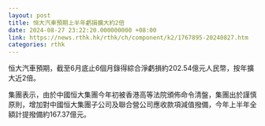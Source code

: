 ```yaml
---
layout: post
title: 恒大汽車預期上半年虧損擴大約2倍
date: 2024-08-27 23:22:20.000000000 +08:00
link: https://news.rthk.hk/rthk/ch/component/k2/1767895-20240827.htm
categories: rthk
---
```


恒大汽車預期，截至6月底止6個月錄得綜合淨虧損約202.54億元人民幣，按年擴大近2倍。

集團表示，由於中國恒大集團今年初被香港高等法院頒佈命令清盤，集團出於謹慎原則，增加對中國恒大集團子公司及聯合營公司應收款項減值撥備，今年上半年全額計提撥備約167.37億元。
